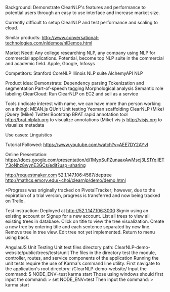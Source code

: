 Background: Demonstrate ClearNLP's features and performance to potential users through an easy to use interface and increase market size.

Currently difficult to setup ClearNLP and test performance and scaling to cloud.

Similar products:
http://www.conversational-technologies.com/nldemos/nlDemos.html

Market Need:
Any college researching NLP, any company using NLP for commercial applications.
Potential, become top NLP suite in the commercial and academic field.
Apple, Google, Infosys

Competitors:
Stanford CoreNLP
Illinois NLP suite
AlchemyAPI NLP

Product idea:
Demonstrate:
    Dependency parsing
    Tokenization and segmentation
    Part-of-speech tagging
    Morphological analysis
    Semantic role labeling
    ClearCloud: Run ClearNLP on EC2 and sell as a service

Tools (indicate interest with name, we can have more than person working on a thing):
MEAN.js
QUnit Unit testing
Yeoman scaffolding
ClearNLP (Mike)
jQuery (Mike)
Twitter Bootstrap
BRAT rapid annotation tool http://brat.nlplab.org to visualize annotations (Mike)
vis.js http://visjs.org to visualize metadata

Use cases:
Linguistics

Tutorial Followed:
https://www.youtube.com/watch?v=AEE7DY2AYvI

Online Presentation:
https://docs.google.com/presentation/d/1MypSuPZunaaxAwMscj3LS1YqIIETY3oNhz8wynE3GCs/edit?usp=sharing

http://requestmaker.com
52.1.147.106:4567/deptree
http://mathcs.emory.edu/~choi/clearnlp/demo/demo.html

*Progress was originally tracked on PivotalTracker; however, due to the expiration of a trial version, progress is transferred and now being tracked on Trello.

Test instruction:
Deployed at http://52.1.147.106:3000
Signin using an existing account or Signup for a new account.
List all trees to view all existing trees in database.
Click on title to view the tree visualization.
Create a new tree by entering title and each sentence separated by new line.
Remove tree in tree view.
Edit tree not yet implemented.
Return to menu using back.

AngularJS Unit Testing
Unit test files directory path: ClearNLP-demo-website/public/trees/tests/unit
The files in the directory test the module, controller, routes, and service components of the application
Running the unit tests require the use of Karma's command line utility.
First navigate to the application's root directory: /ClearNLP-demo-website/
Input the command:  $ NODE_ENV=test karma start
Those using windows should first input the command:  > set NODE_ENV=test
Then input the command: > karma start









